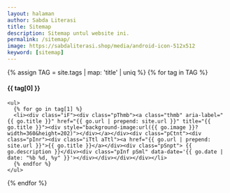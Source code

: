 ```yaml
---
layout: halaman
author: Sabda Literasi
title: Sitemap
description: Sitemap untul website ini.
permalink: /sitemap/
image: https://sabdaliterasi.shop/media/android-icon-512x512
keyword: [sitemap]
---
```

<div class="sitemaps" id="sitemaps">
{% assign TAG = site.tags | map: 'title' | uniq %}
  {% for tag in TAG %}
  <div class="sMaps">
  <h4 class="sMapsT">{{ tag[0] }}</h4>
  
    <ul>
      {% for go in tag[1] %}
      <li><div class="iF"><div class="pThmb"><a class="thmb" aria-label="{{ go.title }}" href="{{ go.url | prepend: site.url }}" title="{{ go.title }}"><div style="background-image:url({{ go.image }}?width=360&height=202)"></div></a></div><div class="pCtnt"><div class="pInr"><div class="iTtl aTtl"><a href="{{ go.url | prepend: site.url }}">{{ go.title }}</a></div><div class="pSnpt"> {{ go.description }}</div><div class="pInf pSml" data-date='{{ go.date | date: "%b %d, %y" }}'></div></div></div></div></li>
      {% endfor %}
    </ul>
  </div>
  {% endfor %}
</div>
<script>
!function(e){var s=e.createElement("link");s.rel="stylesheet",s.id="sitemapCss",s.async=!0,s.href="/assets/js/plusui/css/sitemap.css";var t=e.getElementsByTagName("script")[0].parentNode.insertBefore(s,t)}(document);
</script>
